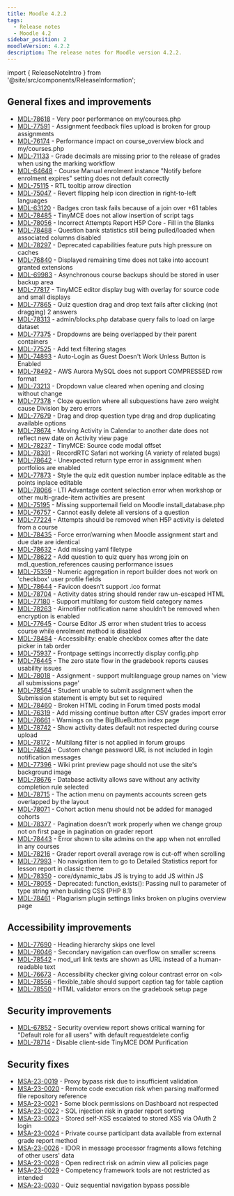 ```yaml
---
title: Moodle 4.2.2
tags:
  - Release notes
  - Moodle 4.2
sidebar_position: 2
moodleVersion: 4.2.2
description: The release notes for Moodle version 4.2.2.
---
```


import { ReleaseNoteIntro } from '@site/src/components/ReleaseInformation';

<ReleaseNoteIntro releaseName={frontMatter.moodleVersion} />

## General fixes and improvements
<!-- cspell:disable -->
- [MDL-78618](https://moodle.atlassian.net/browse/MDL-78618) - Very poor performance on my/courses.php
- [MDL-77591](https://moodle.atlassian.net/browse/MDL-77591) - Assignment feedback files upload is broken for group assignments
- [MDL-76174](https://moodle.atlassian.net/browse/MDL-76174) - Performance impact on course_overview block and my/courses.php
- [MDL-71133](https://moodle.atlassian.net/browse/MDL-71133) - Grade decimals are missing prior to the release of grades when using the marking workflow
- [MDL-64648](https://moodle.atlassian.net/browse/MDL-64648) - Course Manual enrolment instance "Notify before enrolment expires" setting does not default correctly
- [MDL-75115](https://moodle.atlassian.net/browse/MDL-75115) - RTL tooltip arrow direction
- [MDL-75047](https://moodle.atlassian.net/browse/MDL-75047) -  Revert flipping help icon direction in right-to-left languages
- [MDL-63120](https://moodle.atlassian.net/browse/MDL-63120) - Badges cron task fails because of a join over +61 tables
- [MDL-78485](https://moodle.atlassian.net/browse/MDL-78485) - TinyMCE does not allow insertion of script tags
- [MDL-78056](https://moodle.atlassian.net/browse/MDL-78056) - Incorrect Attempts Report H5P Core - Fill in the Blanks
- [MDL-78488](https://moodle.atlassian.net/browse/MDL-78488) - Question bank statistics still being pulled/loaded when associated columns disabled
- [MDL-78297](https://moodle.atlassian.net/browse/MDL-78297) - Deprecated capabilities feature puts high pressure on caches
- [MDL-76840](https://moodle.atlassian.net/browse/MDL-76840) - Displayed remaining time does not take into account granted extensions
- [MDL-69983](https://moodle.atlassian.net/browse/MDL-69983) - Asynchronous course backups should be stored in user backup area
- [MDL-77817](https://moodle.atlassian.net/browse/MDL-77817) - TinyMCE editor display bug with overlay for source code and small displays
- [MDL-77865](https://moodle.atlassian.net/browse/MDL-77865) - Quiz question drag and drop text fails after clicking (not dragging) 2 answers
- [MDL-78313](https://moodle.atlassian.net/browse/MDL-78313) - admin/blocks.php database query fails to load on large dataset
- [MDL-77375](https://moodle.atlassian.net/browse/MDL-77375) - Dropdowns are being overlapped by their parent containers
- [MDL-77525](https://moodle.atlassian.net/browse/MDL-77525) - Add text filtering stages
- [MDL-74893](https://moodle.atlassian.net/browse/MDL-74893) - Auto-Login as Guest Doesn't Work Unless Button is Enabled
- [MDL-78492](https://moodle.atlassian.net/browse/MDL-78492) - AWS Aurora MySQL does not support COMPRESSED row format
- [MDL-73213](https://moodle.atlassian.net/browse/MDL-73213) - Dropdown value cleared when opening and closing without change
- [MDL-77378](https://moodle.atlassian.net/browse/MDL-77378) - Cloze question where all subquestions have zero weight cause Division by zero errors
- [MDL-77679](https://moodle.atlassian.net/browse/MDL-77679) - Drag and drop question type drag and drop duplicating available options
- [MDL-78674](https://moodle.atlassian.net/browse/MDL-78674) - Moving Activity  in Calendar to another date does not reflect new date on Activity view page
- [MDL-78237](https://moodle.atlassian.net/browse/MDL-78237) - TinyMCE: Source code modal offset
- [MDL-78391](https://moodle.atlassian.net/browse/MDL-78391) - RecordRTC Safari not working (A variety of related bugs)
- [MDL-78642](https://moodle.atlassian.net/browse/MDL-78642) - Unexpected return type error in assignment when portfolios are enabled
- [MDL-77873](https://moodle.atlassian.net/browse/MDL-77873) - Style the quiz edit question number inplace editable as the points inplace editable
- [MDL-78066](https://moodle.atlassian.net/browse/MDL-78066) - LTI Advantage content selection error when workshop or other multi-grade-item activities are present
- [MDL-75195](https://moodle.atlassian.net/browse/MDL-75195) - Missing supportemail field on Moodle install_database.php
- [MDL-76757](https://moodle.atlassian.net/browse/MDL-76757) - Cannot easily delete all versions of a question
- [MDL-77224](https://moodle.atlassian.net/browse/MDL-77224) - Attempts should be removed when H5P activity is deleted from a course
- [MDL-78435](https://moodle.atlassian.net/browse/MDL-78435) - Force error/warning when Moodle assignment start and due date are identical
- [MDL-78632](https://moodle.atlassian.net/browse/MDL-78632) - Add missing yaml filetype
- [MDL-78622](https://moodle.atlassian.net/browse/MDL-78622) - Add question to quiz query has wrong join on mdl_question_references causing performance issues
- [MDL-75359](https://moodle.atlassian.net/browse/MDL-75359) - Numeric aggregation in report builder does not work on 'checkbox' user profile fields
- [MDL-78644](https://moodle.atlassian.net/browse/MDL-78644) - Favicon doesn't support .ico format
- [MDL-78704](https://moodle.atlassian.net/browse/MDL-78704) - Activity dates string should render raw un-escaped HTML
- [MDL-77180](https://moodle.atlassian.net/browse/MDL-77180) - Support multilang for custom field category names
- [MDL-78263](https://moodle.atlassian.net/browse/MDL-78263) - Airnotifier notification name shouldn't be removed when encryption is enabled
- [MDL-77645](https://moodle.atlassian.net/browse/MDL-77645) - Course Editor JS error when student tries to access course while enrolment method is disabled
- [MDL-78484](https://moodle.atlassian.net/browse/MDL-78484) - Accessibility: enable checkbox comes after the date picker in tab order
- [MDL-75937](https://moodle.atlassian.net/browse/MDL-75937) - Frontpage settings incorrectly display config.php
- [MDL-76445](https://moodle.atlassian.net/browse/MDL-76445) - The zero state flow in the gradebook reports causes usability issues
- [MDL-78018](https://moodle.atlassian.net/browse/MDL-78018) - Assignment - support multilanguage group names on 'view all submissions page'
- [MDL-78564](https://moodle.atlassian.net/browse/MDL-78564) - Student unable to submit assignment when the Submission statement is empty but set to required
- [MDL-78460](https://moodle.atlassian.net/browse/MDL-78460) - Broken HTML coding in Forum timed posts modal
- [MDL-76319](https://moodle.atlassian.net/browse/MDL-76319) - Add missing continue button after CSV grades import error
- [MDL-76661](https://moodle.atlassian.net/browse/MDL-76661) - Warnings on the BigBlueButton index page
- [MDL-78742](https://moodle.atlassian.net/browse/MDL-78742) - Show activity dates default not respected during course upload
- [MDL-78172](https://moodle.atlassian.net/browse/MDL-78172) - Multilang filter is not applied in forum groups
- [MDL-74824](https://moodle.atlassian.net/browse/MDL-74824) - Custom change password URL is not included in login notification messages
- [MDL-77396](https://moodle.atlassian.net/browse/MDL-77396) - Wiki print preview page should not use the site's background image
- [MDL-78676](https://moodle.atlassian.net/browse/MDL-78676) - Database activity allows save without any activity completion rule selected
- [MDL-78715](https://moodle.atlassian.net/browse/MDL-78715) - The action menu on payments accounts screen gets overlapped by the layout
- [MDL-78071](https://moodle.atlassian.net/browse/MDL-78071) - Cohort action menu should not be added for managed cohorts
- [MDL-78377](https://moodle.atlassian.net/browse/MDL-78377) - Pagination doesn't work properly when we change group not on first page in pagination on grader report
- [MDL-78443](https://moodle.atlassian.net/browse/MDL-78443) - Error shown to site admins on the app when not enrolled in any courses
- [MDL-78216](https://moodle.atlassian.net/browse/MDL-78216) - Grader report overall average row is cut-off when scrolling
- [MDL-77993](https://moodle.atlassian.net/browse/MDL-77993) - No navigation item to go to Detailed Statistics report for lesson report in classic theme
- [MDL-78350](https://moodle.atlassian.net/browse/MDL-78350) - core/dynamic_tabs JS is trying to add JS within JS
- [MDL-78055](https://moodle.atlassian.net/browse/MDL-78055) - Deprecated: function_exists(): Passing null to parameter of type string when building CSS (PHP 8.1)
- [MDL-78461](https://moodle.atlassian.net/browse/MDL-78461) - Plagiarism plugin settings links broken on plugins overview page
<!-- cspell:enable -->

## Accessibility improvements
<!-- cspell:disable -->
- [MDL-77690](https://moodle.atlassian.net/browse/MDL-77690) - Heading hierarchy skips one level
- [MDL-76046](https://moodle.atlassian.net/browse/MDL-76046) - Secondary navigation can overflow on smaller screens
- [MDL-78542](https://moodle.atlassian.net/browse/MDL-78542) - mod_url link texts are shown as URL instead of a human-readable text
- [MDL-76673](https://moodle.atlassian.net/browse/MDL-76673) - Accessibility checker giving colour contrast error on &lt;ol&gt;
- [MDL-78556](https://moodle.atlassian.net/browse/MDL-78556) - flexible_table should support caption tag for table caption
- [MDL-78550](https://moodle.atlassian.net/browse/MDL-78550) - HTML validator errors on the gradebook setup page
<!-- cspell:enable -->

## Security improvements
<!-- cspell:disable -->
- [MDL-67852](https://moodle.atlassian.net/browse/MDL-67852) - Security overview report shows critical warning for "Default role for all users" with default requestdelete config
- [MDL-78714](https://moodle.atlassian.net/browse/MDL-78714) - Disable client-side TinyMCE DOM Purification
<!-- cspell:enable -->

## Security fixes
<!-- cspell:disable -->
- [MSA-23-0019](https://moodle.org/mod/forum/discuss.php?d=449640) - Proxy bypass risk due to insufficient validation
- [MSA-23-0020](https://moodle.org/mod/forum/discuss.php?d=449641) - Remote code execution risk when parsing malformed file repository reference
- [MSA-23-0021](https://moodle.org/mod/forum/discuss.php?d=449642) - Some block permissions on Dashboard not respected
- [MSA-23-0022](https://moodle.org/mod/forum/discuss.php?d=449643) - SQL injection risk in grader report sorting
- [MSA-23-0023](https://moodle.org/mod/forum/discuss.php?d=449644) - Stored self-XSS escalated to stored XSS via OAuth 2 login
- [MSA-23-0024](https://moodle.org/mod/forum/discuss.php?d=449645) - Private course participant data available from external grade report method
- [MSA-23-0026](https://moodle.org/mod/forum/discuss.php?d=449647) - IDOR in message processor fragments allows fetching of other users' data
- [MSA-23-0028](https://moodle.org/mod/forum/discuss.php?d=449649) - Open redirect risk on admin view all policies page
- [MSA-23-0029](https://moodle.org/mod/forum/discuss.php?d=449650) - Competency framework tools are not restricted as intended
- [MSA-23-0030](https://moodle.org/mod/forum/discuss.php?d=449651) - Quiz sequential navigation bypass possible
<!-- cspell:enable -->
